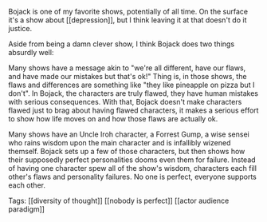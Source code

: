 Bojack is one of my favorite shows, potentially of all time. On the surface it's a show about [[depression]], but I think leaving it at that doesn't do it justice. 

Aside from being a damn clever show, I think Bojack does two things absurdly well: 

Many shows have a message akin to "we're all different, have our flaws, and have made our mistakes but that's ok!" Thing is, in those shows, the flaws and differences are something like "they like pineapple on pizza but I don't". In Bojack, the characters are truly flawed, they have human mistakes with serious consequences. With that, Bojack doesn't make characters flawed just to brag about having flawed characters, it makes a serious effort to show how life moves on and how those flaws are actually ok.

Many shows have an Uncle Iroh character, a Forrest Gump, a wise sensei who rains wisdom upon the main character and is infallibly wizened themself. Bojack sets up a few of those characters, but then shows how their supposedly perfect personalities dooms even them for failure. Instead of having one character spew all of the show's wisdom, characters each fill other's flaws and personality failures. No one is perfect, everyone supports each other.

Tags: [[diversity of thought]] [[nobody is perfect]] [[actor audience paradigm]]
